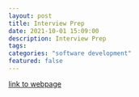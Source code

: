 ```yaml
---
layout: post
title: Interview Prep
date: 2021-10-01 15:09:00
description: Interview Prep
tags: 
categories: "software development"
featured: false
---
```

[link to webpage](https://sleepy-care-725.notion.site/Interview-Prep-75d7682a03794944b309fe06963de02c?pvs=4)